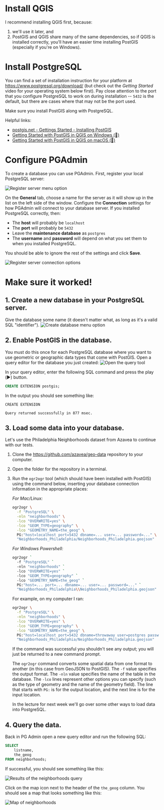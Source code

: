 # Install QGIS

I recommend installing QGIS first, because:
1.  we'll use it later, and
2.  PostGIS and QGIS share many of the same dependencies, so if QGIS is installed correctly, you'll have an easier time installing PostGIS (especially if you're on Windows).

# Install PostgreSQL

You can find a set of installation instruction for your platform at https://www.postgresql.org/download/ (but check out the _Getting Started_ video for your operating system below first). Pay close attention to the port that you configure PostgreSQL to work on during installation -- `5432` is the default, but there are cases where that may not be the port used.

Make sure you install PostGIS along with PostgreSQL.

Helpful links:
- [postgis.net - Gettings Started - Installing PostGIS](https://postgis.net/documentation/getting_started/#installing-postgis)
- [Getting Started with PostGIS in QGIS on Windows (🎥)](https://video.osgeo.org/w/bRrjXpTBKLWN17LNHj7LXq)
- [Getting Started with PostGIS in QGIS on macOS (🎥)](https://video.osgeo.org/w/pxcBCc4oHhAZvUi9NdWxXf)

# Configure PGAdmin

To create a database you can use PGAdmin. First, register your local PostgreSQL server:

![Register server menu option](images/register_server_menu.png)

On the **General** tab, choose a name for the server as it will show up in the list on the left side of the window. Configure the **Connection** settings for how PGAdmin will connect to your database server. If you installed PostgreSQL correctly, then:
* The **host** will probably be `localhost`
* The **port** will probably be `5432`
* Leave the **maintenance database** as `postgres`
* The **username** and **password** will depend on what you set them to when you installed PostgreSQL.

You should be able to ignore the rest of the settings and click **Save**.

![Register server connection options](images/register_server_connection.png)

# Make sure it worked!

## 1. Create a new database in your PostgreSQL server.

Give the database some name (it doesn't matter what, as long as it's a valid SQL "identifier").
![Create database menu option](images/create_database_menu.png)

## 2. Enable PostGIS in the database.

You must do this once for each PostgreSQL database where you want to use geometric or geographic data types that come with PostGIS. Open a query editor for the database you just created:
![Open the query tool](images/query_tool_menu.png)

In your query editor, enter the following SQL command and press the play (▶️) button.

```sql
CREATE EXTENSION postgis;
```

In the output you should see something like:

```
CREATE EXTENSION

Query returned successfully in 877 msec.
```

## 3. Load some data into your database.

Let's use the Philadelphia Neighborhoods dataset from Azavea to continue with our tests.

1.  Clone the https://github.com/azavea/geo-data repository to your computer.
2.  Open the folder for the repository in a terminal.
3.  Run the `ogr2ogr` tool (which should have been installed with PostGIS) using the command below, inserting your database connection information in the appropriate places:

    _For Mac/Linux:_
    ```sh
    ogr2ogr \
      -f "PostgreSQL" \
      -nln "neighborhoods" \
      -lco "OVERWRITE=yes" \
      -lco "GEOM_TYPE=geography" \
      -lco "GEOMETRY_NAME=the_geog" \
      PG:"host=localhost port=5432 dbname=... user=... password=..." \
      "Neighborhoods_Philadelphia/Neighborhoods_Philadelphia.geojson"
    ```

    _For Windows Powershell:_
    ```sh
    ogr2ogr `
      -f "PostgreSQL" `
      -nln "neighborhoods" `
      -lco "OVERWRITE=yes" `
      -lco "GEOM_TYPE=geography" `
      -lco "GEOMETRY_NAME=the_geog" `
      PG:"host=... port=... dbname=... user=... password=..." `
      "Neighborhoods_Philadelphia\\Neighborhoods_Philadelphia.geojson"
    ```

    For example, on my computer I ran:

    ```sh
    ogr2ogr \
      -f "PostgreSQL" \
      -nln "neighborhoods" \
      -lco "OVERWRITE=yes" \
      -lco "GEOM_TYPE=geography" \
      -lco "GEOMETRY_NAME=the_geog" \
      PG:"host=localhost port=5432 dbname=throwaway user=postgres password=postgres" \
      "Neighborhoods_Philadelphia/Neighborhoods_Philadelphia.geojson"
    ```

    If the command was successful you shouldn't see any output; you will just be returned to a new command prompt.

    The `ogr2ogr` command converts some spatial data from one format to another (in this case from GeoJSON to PostGIS). The `-f` value specifies the output format. The `-nln` value specifies the name of the table in the database. The `-lco` lines represent other options you can specify (such as the type of geometry and the name of the geometry field). The line that starts with `PG:` is for the output location, and the next line is for the input location.

    In the lecture for next week we'll go over some other ways to load data into PostgreSQL.

## 4. Query the data.

Back in PG Admin open a new query editor and run the following SQL:

```sql
SELECT
    listname,
    the_geog
FROM neighborhoods;
```

If successful, you should see something like this:

![Results of the neighborhoods query](images/neighborhoods_query.png)

Click on the map icon next to the header of the `the_geog` column. You should see a map that looks something like this:

![Map of neighborhoods](images/neighborhoods_map.png)